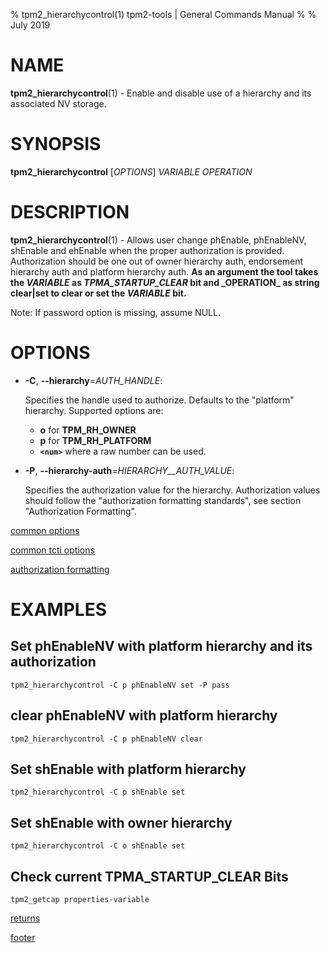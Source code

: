 % tpm2_hierarchycontrol(1) tpm2-tools | General Commands Manual
%
% July 2019

# NAME

**tpm2_hierarchycontrol**(1) - Enable and disable use of a hierarchy and its
associated NV storage.

# SYNOPSIS

**tpm2_hierarchycontrol** [*OPTIONS*] _VARIABLE_ _OPERATION_

# DESCRIPTION

**tpm2_hierarchycontrol**(1) - Allows user change phEnable, phEnableNV, shEnable
and ehEnable when the proper authorization is provided. Authorization should be
one out of owner hierarchy auth, endorsement hierarchy auth and platform
hierarchy auth. **As an argument the tool takes the _VARIABLE_ as
_TPMA\_STARTUP_CLEAR_ bit and \_OPERATION\_ as string clear|set to clear or set
the _VARIABLE_ bit.**

Note: If password option is missing, assume NULL.

# OPTIONS

  * **-C**, **\--hierarchy**=_AUTH\_HANDLE_:

    Specifies the handle used to authorize. Defaults to the "platform" hierarchy.
    Supported options are:
      * **o** for **TPM_RH_OWNER**
      * **p** for **TPM_RH_PLATFORM**
      * **`<num>`** where a raw number can be used.

  * **-P**, **\--hierarchy-auth**=_HIERARCHY\_\_AUTH\_VALUE_:

    Specifies the authorization value for the hierarchy. Authorization values
    should follow the "authorization formatting standards", see section
    "Authorization Formatting".

[common options](common/options.md)

[common tcti options](common/tcti.md)

[authorization formatting](common/authorizations.md)

# EXAMPLES

## Set phEnableNV with platform hierarchy and its authorization
```
tpm2_hierarchycontrol -C p phEnableNV set -P pass
```

## clear phEnableNV with platform hierarchy
```
tpm2_hierarchycontrol -C p phEnableNV clear
```

## Set shEnable with platform hierarchy
```
tpm2_hierarchycontrol -C p shEnable set
```

## Set shEnable with owner hierarchy
```
tpm2_hierarchycontrol -C o shEnable set
```

## Check current TPMA_STARTUP_CLEAR Bits
```
tpm2_getcap properties-variable
```

[returns](common/returns.md)

[footer](common/footer.md)
